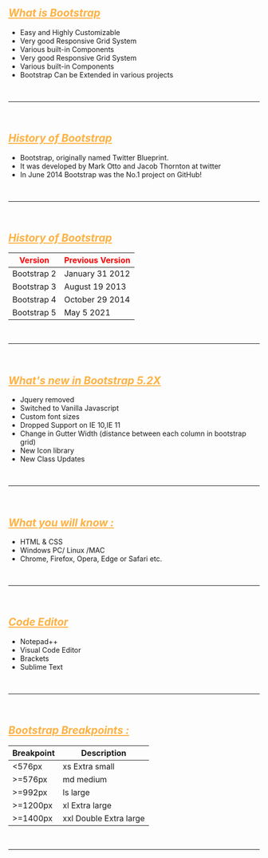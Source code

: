 ##  <span style="color:#ffb142;text-decoration:underline">_**What is Bootstrap**_</span>

* Easy and Highly Customizable
* Very good Responsive Grid System
* Various built-in Components
* Very good Responsive Grid System
* Various built-in Components
* Bootstrap Can be Extended in various projects

<br>

---
<br>

## <span style="color:#ffb142;text-decoration:underline">_**History of Bootstrap**_</span>
* Bootstrap, originally named Twitter Blueprint.
* It was developed by Mark Otto and Jacob Thornton at twitter
* In June 2014 Bootstrap was the No.1 project on GitHub!

<br>

---
<br>

##  <span style="color:#ffb142;text-decoration:underline">_**History of Bootstrap**_</span>

|   <font color=red>**Version**</font>     |<font color=red>**Previous Version**</font>   |
|  -------------    |  --------------  |
| Bootstrap 2       | January 31 2012  |
| Bootstrap 3       | August 19 2013   |
| Bootstrap 4       | October 29 2014  |
| Bootstrap 5       | May 5 2021       |


<br>

---
<br>

## <span style="color:#ffb142;text-decoration:underline">_**What's new in Bootstrap 5.2X**_
</span>

 * Jquery removed
 * Switched to Vanilla Javascript
 * Custom font sizes
 * Dropped Support on IE 10,IE 11
 * Change in Gutter Width (distance between each column in bootstrap grid)
 * New Icon library
 * New Class Updates

<br>

---
<br>

##  <span style="color:#ffb142;text-decoration:underline">_**What you will know :**_</span>

 * HTML & CSS
 * Windows PC/ Linux /MAC
 * Chrome, Firefox, Opera, Edge or Safari etc.

<br>

---
<br>

##  <span style="color:#ffb142;text-decoration:underline"> _**Code Editor**_</span> 
 * Notepad++
 * Visual Code Editor
 * Brackets
 * Sublime Text

<br>

---
<br>

##  <span style="color:#ffb142;text-decoration:underline"> _**Bootstrap Breakpoints :**_</span> 
 | Breakpoint|Description |
 |  -------  |  --------            |
 |<576px     | xs Extra small|
 |>=576px    | md medium|
 |>=992px    | ls large|
 |>=1200px   | xl Extra large|
 |>=1400px   | xxl Double Extra large|

 <br>

---
<br>